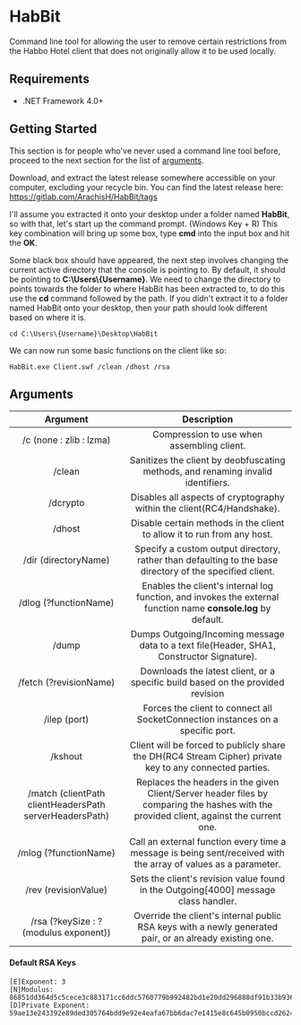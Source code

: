 # HabBit
Command line tool for allowing the user to remove certain restrictions from the Habbo Hotel client that does not originally allow it to be used locally.

## Requirements
* .NET Framework 4.0+

## Getting Started
This section is for people who've never used a command line tool before, proceed to the next section for the list of [arguments](#arguments).

Download, and extract the latest release somewhere accessible on your computer, excluding your recycle bin.
You can find the latest release here: https://gitlab.com/ArachisH/HabBit/tags

I'll assume you extracted it onto your desktop under a folder named **HabBit**, so with that, let's start up the command prompt.
(Windows Key + R) This key combination will bring up some box, type **cmd** into the input box and hit the **OK**.

Some black box should have appeared, the next step involves changing the current active directory that the console is pointing to. By default, it should be pointing to **C:\Users\\{Username}**. We need to change the directory to points towards the folder to where HabBit has been extracted to, to do this use the **cd** command followed by the path. If you didn't extract it to a folder named HabBit onto your desktop, then your path should look different based on where it is.
```
cd C:\Users\{Username}\Desktop\HabBit
```
We can now run some basic functions on the client like so:
```
HabBit.exe Client.swf /clean /dhost /rsa
```
## Arguments
| Argument                                                | Description                                                                                                                             |
|:-------------------------------------------------------:|:---------------------------------------------------------------------------------------------------------------------------------------:|
| /c (none : zlib : lzma)                                 | Compression to use when assembling client.                                                                                              |
| /clean                                                  | Sanitizes the client by deobfuscating methods, and renaming invalid identifiers.                                                        |
| /dcrypto                                                | Disables all aspects of cryptography within the client(RC4/Handshake).                                                                  |
| /dhost                                                  | Disable certain methods in the client to allow it to run from any host.                                                                 |
| /dir (directoryName)                                    | Specify a custom output directory, rather than defaulting to the base directory of the specified client.                                |
| /dlog (?functionName)                                   | Enables the client's internal log function, and invokes the external function name **console.log** by default.                          |
| /dump                                                   | Dumps Outgoing/Incoming message data to a text file(Header, SHA1, Constructor Signature).                                               |
| /fetch (?revisionName)                                  | Downloads the latest client, or a specific build based on the provided revision                                                         |
| /ilep (port)                                            | Forces the client to connect all SocketConnection instances on a specific port.                                                         |
| /kshout                                                 | Client will be forced to publicly share the DH(RC4 Stream Cipher) private key to any connected parties.                                 |
| /match (clientPath clientHeadersPath serverHeadersPath) | Replaces the headers in the given Client/Server header files by comparing the hashes with the provided client, against the current one. |
| /mlog (?functionName)                                   | Call an external function every time a message is being sent/received with the array of values as a parameter.                          |
| /rev  (revisionValue)                                   | Sets the client's revision value found in the Outgoing[4000] message class handler.                                                     |
| /rsa (?keySize : ?(modulus exponent))                   | Override the client's internal public RSA keys with a newly generated pair, or an already existing one.                                 |

#### Default RSA Keys
```
[E]Exponent: 3
[N]Modulus: 86851dd364d5c5cece3c883171cc6ddc5760779b992482bd1e20dd296888df91b33b936a7b93f06d29e8870f703a216257dec7c81de0058fea4cc5116f75e6efc4e9113513e45357dc3fd43d4efab5963ef178b78bd61e81a14c603b24c8bcce0a12230b320045498edc29282ff0603bc7b7dae8fc1b05b52b2f301a9dc783b7
[D]Private Exponent: 59ae13e243392e89ded305764bdd9e92e4eafa67bb6dac7e1415e8c645b0950bccd26246fd0d4af37145af5fa026c0ec3a94853013eaae5ff1888360f4f9449ee023762ec195dff3f30ca0b08b8c947e3859877b5d7dced5c8715c58b53740b84e11fbc71349a27c31745fcefeeea57cff291099205e230e0c7c27e8e1c0512b
```